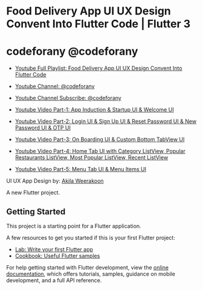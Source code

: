 # Food Delivery App UI UX Design Convent Into Flutter Code | Flutter 3

# codeforany @codeforany

- [Youtube Full Playlist: Food Delivery App UI UX Design Convent Into Flutter Code](https://www.youtube.com/playlist?list=PLzcRC7PA0xWQ2rYRGhSLjEvCXi3PS9J3N)
- [Youtube Channel: @codeforany](https://www.youtube.com/channel/UCdQTp9wRK5vAOlEQZf9PHSg)
- [Youtube Channel Subscribe: @codeforany](https://www.youtube.com/channel/UCdQTp9wRK5vAOlEQZf9PHSg?sub_confirmation=1)


- [Youtube Video Part-1: App Induction & Startup UI & Welcome UI ](https://youtu.be/z8NHvp4tbrQ)
- [Youtube Video Part-2: Login UI & Sign Up UI & Reset Password UI & New Password UI & OTP UI ](https://youtu.be/UYq7KGd15Cw)
- [Youtube Video Part-3: On Boarding UI & Custom Bottom TabView UI ](https://youtu.be/EaHkIxwYv_Y)
- [Youtube Video Part-4: Home Tab UI with Category ListView, Popular Restaurants ListView, Most Popular ListView, Recent ListView ](https://youtu.be/8tR-_-VLMb0)
- [Youtube Video Part-5: Menu Tab UI & Menu Items UI ](https://youtu.be/xhGsV4dzFGs)


UI UX App Design by: [Akila Weerakoon](https://www.behance.net/gallery/108639283/Meal-Monkey-Food-delivery-iOS-mobile-application)

A new Flutter project.

## Getting Started

This project is a starting point for a Flutter application.

A few resources to get you started if this is your first Flutter project:

- [Lab: Write your first Flutter app](https://docs.flutter.dev/get-started/codelab)
- [Cookbook: Useful Flutter samples](https://docs.flutter.dev/cookbook)

For help getting started with Flutter development, view the
[online documentation](https://docs.flutter.dev/), which offers tutorials,
samples, guidance on mobile development, and a full API reference.

